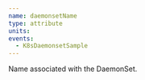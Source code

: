 ```yaml
---
name: daemonsetName
type: attribute
units:
events:
  - K8sDaemonsetSample
---
```


Name associated with the DaemonSet.